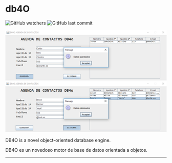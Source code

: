 # db4O

![GitHub watchers](https://img.shields.io/github/watchers/dfleper/db4O?color=blue&label=Vistas&logoColor=blue&style=social)
![GitHub last commit](https://img.shields.io/github/last-commit/dfleper/db4O?color=blue&label=%C3%BAltimo%20commit&logo=github&logoColor=white)

![ScreenShot](https://github.com/DomingoFleitas/db4O/blob/main/db4O/src/ScreenShot/db4O001.png)
![ScreenShot](https://github.com/DomingoFleitas/db4O/blob/main/db4O/src/ScreenShot/db4O002.png)

DB4O is a novel object-oriented database engine. 

DB4O es un novedoso motor de base de datos orientada a objetos. 

-----
